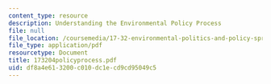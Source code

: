 ```yaml
---
content_type: resource
description: Understanding the Environmental Policy Process
file: null
file_location: /coursemedia/17-32-environmental-politics-and-policy-spring-2003/df8a4e613200c010dc1ecd9cd95049c5_173204policyprocess.pdf
file_type: application/pdf
resourcetype: Document
title: 173204policyprocess.pdf
uid: df8a4e61-3200-c010-dc1e-cd9cd95049c5
---
```

